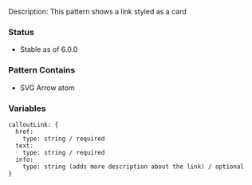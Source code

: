 Description: This pattern shows a link styled as a card

### Status
* Stable as of 6.0.0

### Pattern Contains
* SVG Arrow atom


### Variables
~~~
calloutLink: {
  href:
    type: string / required
  text:
    type: string / required
  info:
    type: string (adds more description about the link) / optional
}
~~~
